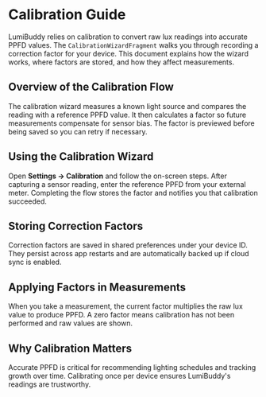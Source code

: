 # Calibration Guide

LumiBuddy relies on calibration to convert raw lux readings into accurate PPFD values. The `CalibrationWizardFragment` walks you through recording a correction factor for your device. This document explains how the wizard works, where factors are stored, and how they affect measurements.

## Overview of the Calibration Flow

The calibration wizard measures a known light source and compares the reading with a reference PPFD value. It then calculates a factor so future measurements compensate for sensor bias. The factor is previewed before being saved so you can retry if necessary.

## Using the Calibration Wizard

Open **Settings → Calibration** and follow the on-screen steps. After capturing a sensor reading, enter the reference PPFD from your external meter. Completing the flow stores the factor and notifies you that calibration succeeded.

## Storing Correction Factors

Correction factors are saved in shared preferences under your device ID. They persist across app restarts and are automatically backed up if cloud sync is enabled.

## Applying Factors in Measurements

When you take a measurement, the current factor multiplies the raw lux value to produce PPFD. A zero factor means calibration has not been performed and raw values are shown.

## Why Calibration Matters

Accurate PPFD is critical for recommending lighting schedules and tracking growth over time. Calibrating once per device ensures LumiBuddy's readings are trustworthy.
